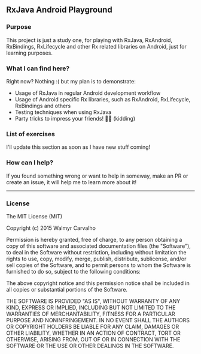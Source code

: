 ## RxJava Android Playground

### Purpose

This project is just a study one, for playing with RxJava, RxAndroid, RxBindings, RxLifecycle and other Rx related libraries on Android, just for learning purposes.

### What I can find here?
Right now? Nothing :( but my plan is to demonstrate:

* Usage of RxJava in regular Android development workflow
* Usage of Android specific Rx libraries, such as RxAndroid, RxLifecycle, RxBindings and others
* Testing techniques when using RxJava
* Party tricks to impress your friends! 🎉🎊 (kidding)


### List of exercises
I'll update this section as soon as I have new stuff coming!

### How can I help?
If you found something wrong or want to help in someway, make an PR or create an issue, it will help me to learn more about it!

---

### License

The MIT License (MIT)

Copyright (c) 2015 Walmyr Carvalho

Permission is hereby granted, free of charge, to any person obtaining a copy
of this software and associated documentation files (the "Software"), to deal
in the Software without restriction, including without limitation the rights
to use, copy, modify, merge, publish, distribute, sublicense, and/or sell
copies of the Software, and to permit persons to whom the Software is
furnished to do so, subject to the following conditions:

The above copyright notice and this permission notice shall be included in all
copies or substantial portions of the Software.

THE SOFTWARE IS PROVIDED "AS IS", WITHOUT WARRANTY OF ANY KIND, EXPRESS OR
IMPLIED, INCLUDING BUT NOT LIMITED TO THE WARRANTIES OF MERCHANTABILITY,
FITNESS FOR A PARTICULAR PURPOSE AND NONINFRINGEMENT. IN NO EVENT SHALL THE
AUTHORS OR COPYRIGHT HOLDERS BE LIABLE FOR ANY CLAIM, DAMAGES OR OTHER
LIABILITY, WHETHER IN AN ACTION OF CONTRACT, TORT OR OTHERWISE, ARISING FROM,
OUT OF OR IN CONNECTION WITH THE SOFTWARE OR THE USE OR OTHER DEALINGS IN THE
SOFTWARE.
